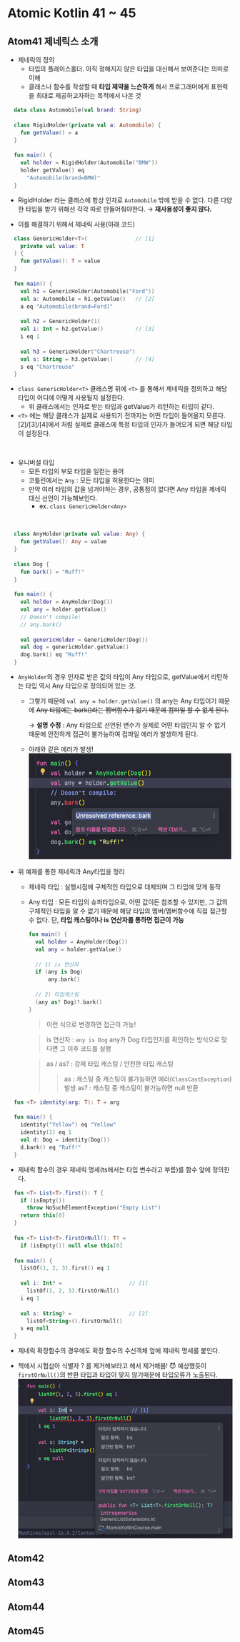 # Atomic Kotlin 41 ~ 45

## Atom41 제네릭스 소개

- 제네릭의 정의
  - 타입의 플레이스홀더. 아직 정해지지 않은 타입을 대신해서 보여준다는 의미로 이해
  - 클래스나 함수를 작성할 때 **타입 제약을 느슨하게** 해서 프로그래머에게 표현력을 최대로 제공하고자하는 목적에서 나온 것

```kotlin
  data class Automobile(val brand: String)

  class RigidHolder(private val a: Automobile) {
    fun getValue() = a
  }

  fun main() {
    val holder = RigidHolder(Automobile("BMW"))
    holder.getValue() eq
      "Automobile(brand=BMW)"
  }
```

- RigidHolder 라는 클래스에 항상 인자로 `Automobile` 밖에 받을 수 없다. 다른 다양한 타입을 받기 위해선 각각 따로 만들어줘야한다. → **재사용성이 좋지 않다.**

- 이를 해결하기 위해서 제네릭 사용(아래 코드)

```kotlin
  class GenericHolder<T>(               // [1]
    private val value: T
  ) {
    fun getValue(): T = value
  }

  fun main() {
    val h1 = GenericHolder(Automobile("Ford"))
    val a: Automobile = h1.getValue()   // [2]
    a eq "Automobile(brand=Ford)"

    val h2 = GenericHolder(1)
    val i: Int = h2.getValue()          // [3]
    i eq 1

    val h3 = GenericHolder("Chartreuse")
    val s: String = h3.getValue()       // [4]
    s eq "Chartreuse"
  }
```

- `class GenericHolder<T>` 클래스명 뒤에 `<T>` 를 통해서 제네릭을 정의하고 해당 타입이 어디에 어떻게 사용될지 설정한다.
  - 위 클래스에서는 인자로 받는 타입과 getValue가 리턴하는 타입이 같다.
- `<T>` 에는 해당 클래스가 실제로 사용되기 전까지는 어떤 타입이 들어올지 모른다. [2]/[3]/[4]에서 처럼 실제로 클래스에 특정 타입의 인자가 들어오게 되면 해당 타입이 설정된다.

<br />

- 유니버설 타입
  - 모든 타입의 부모 타입을 일컫는 용어
  - 코틀린에서는 `Any` : 모든 타입을 허용한다는 의미
  - 만약 여러 타입의 값을 넘겨야하는 경우, 공통점이 없다면 Any 타입을 제네릭 대신 선언이 가능해보인다.
    - ex. `class GenericHolder<Any>`

<br />

```kotlin
  class AnyHolder(private val value: Any) {
    fun getValue(): Any = value
  }

  class Dog {
    fun bark() = "Ruff!"
  }

  fun main() {
    val holder = AnyHolder(Dog())
    val any = holder.getValue()
    // Doesn't compile:
    // any.bark()

    val genericHolder = GenericHolder(Dog())
    val dog = genericHolder.getValue()
    dog.bark() eq "Ruff!"
  }
```

- `AnyHolder`의 경우 인자로 받은 값의 타입이 Any 타입으로, getValue에서 리턴하는 타입 역시 Any 타입으로 정의되어 있는 것.

  - 그렇기 때문에 `val any = holder.getValue()` 의 any는 Any 타입이기 때문에 ~~Any 타입에는 bark()라는 멤버함수가 없기 때문에 컴파일 할 수 없게 된다.~~

    → **설명 수정** : Any 타입으로 선언된 변수가 실제로 어떤 타입인지 알 수 없기 때문에 안전하게 접근이 불가능하여 컴파일 에러가 발생하게 된다.

  - 아래와 같은 에러가 발생!
    ![atom41_any](/screenshots/atom41_any.png)

- 위 예제를 통한 제네릭과 Any타입을 정리

  - 제네릭 타입 : 실행시점에 구체적인 타입으로 대체되며 그 타입에 맞게 동작
  - Any 타입 : 모든 타입의 슈퍼타입으로, 어떤 값이든 참조할 수 있지만, 그 값의 구체적인 타입을 알 수 없기 때문에 해당 타입의 멤버/멤버함수에 직접 접근할 수 없다. 단, **타입 캐스팅이나 is 연산자를 통하면 접근이 가능**

    ```kotlin
    fun main() {
      val holder = AnyHolder(Dog())
      val any = holder.getValue()

      // 1) is 연산자
      if (any is Dog)
          any.bark()

      // 2) 타입캐스팅
      (any as? Dog)?.bark()
    }
    ```

    > 이런 식으로 변경하면 접근이 가능!

    > is 연산자 : `any is Dog` any가 Dog 타입인지를 확인하는 방식으로 맞다면 그 이후 코드를 실행

    > as / as? : 강제 타입 캐스팅 / 안전한 타입 캐스팅
    >
    > > as : 캐스팅 중 캐스팅이 불가능하면 에러(`ClassCastException`) 발생
    > > as? : 캐스팅 중 캐스팅이 불가능하면 null 반환

```kotlin
  fun <T> identity(arg: T): T = arg

  fun main() {
    identity("Yellow") eq "Yellow"
    identity(1) eq 1
    val d: Dog = identity(Dog())
    d.bark() eq "Ruff!"
  }
```

- 제네릭 함수의 경우 제네릭 명세(ts에서는 타입 변수라고 부름)를 함수 앞에 정의한다.

```kotlin
  fun <T> List<T>.first(): T {
    if (isEmpty())
      throw NoSuchElementException("Empty List")
    return this[0]
  }

  fun <T> List<T>.firstOrNull(): T? =
    if (isEmpty()) null else this[0]

  fun main() {
    listOf(1, 2, 3).first() eq 1

    val i: Int? =                     // [1]
      listOf(1, 2, 3).firstOrNull()
    i eq 1

    val s: String? =                  // [2]
      listOf<String>().firstOrNull()
    s eq null
  }
```

- 제네릭 확장함수의 경우에도 확장 함수의 수신객체 앞에 제네릭 명세를 붙인다.

- 책에서 시험삼아 식별자 ? 를 제거해보라고 해서 제거해봄! 😈 예상했듯이 `firstOrNull()`의 반환 타입과 타입이 맞지 않기때문에 타입오류가 노출된다.
  ![atom41_generic_extension](/screenshots/atom41_generic_extension.png)

## Atom42

## Atom43

## Atom44

## Atom45
